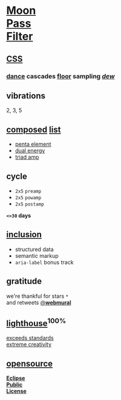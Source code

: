 # [Moon<br>Pass<br>Filter](https://webmural.com/mpf)

## [CSS](https://webmural.com/css)

### [<b>dance</b>](dance.css) cascades [floor](floor.css) sampling [<i>dew</i>](https://github.com/s9a/dew)

## vibrations

2, 3, 5

## [composed](index.html#L20) [list](https://developer.mozilla.org/HTML/Element/ol)

* [penta element](element.json)
* [dual energy](energy.json)
* [triad amp](amp.json)

## cycle

* `2x5` `preamp`
* `2x5` `powamp`
* `2x5` `postamp`

**`<=30` days**

## [inclusion](index.html)

* structured data
* semantic markup
* `aria-label` bonus track

## gratitude

we're thankful for stars `*`
<br>and retweets [@<b>webmural</b>](https://twitter.com/webmural)

## [lighthouse](https://developers.google.com/web/tools/lighthouse)<sup>**100%**</sup>

[exceeds standards<br>extreme creativity](https://webmural.com/mpf)

## [opensource](https://webmural.com/license)

[**Eclipse<br>Public<br>License**](LICENSE.txt)
